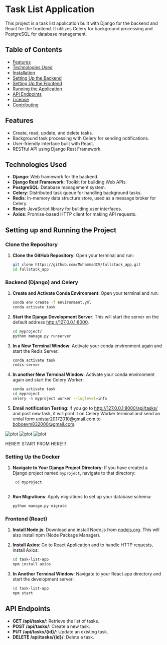 # Task List Application

This project is a task list application built with Django for the backend and React for the frontend. It utilizes Celery for background processing and PostgreSQL for database management.

## Table of Contents

- [Features](#features)
- [Technologies Used](#technologies-used)
- [Installation](#installation)
- [Setting Up the Backend](#setting-up-the-backend)
- [Setting Up the Frontend](#setting-up-the-frontend)
- [Running the Application](#running-the-application)
- [API Endpoints](#api-endpoints)
- [License](#license)
- [Contributing](#contributing)

## Features

- Create, read, update, and delete tasks.
- Background task processing with Celery for sending notifications.
- User-friendly interface built with React.
- RESTful API using Django Rest Framework.

## Technologies Used

- **Django**: Web framework for the backend.
- **Django Rest Framework**: Toolkit for building Web APIs.
- **PostgreSQL**: Database management system.
- **Celery**: Distributed task queue for handling background tasks.
- **Redis**: In-memory data structure store, used as a message broker for Celery.
- **React**: JavaScript library for building user interfaces.
- **Axios**: Promise-based HTTP client for making API requests.

Setting up and Running the Project
----------------------------------

### Clone the Repository

1. **Clone the GitHub Repository**:
   Open your terminal and run:
   ```bash
   git clone https://github.com/MuhammadCV/fullstack_app.git
   cd fullstack_app

### Backend (Django) and Celery

1. **Create and Activate Conda Environment**: Open your terminal and run:

   ```bash
   conda env create -f environment.yml
   conda activate task

2. **Start the Django Development Server**: This will start the server on the default address http://127.0.0.1:8000.
   
   ```bash
   cd myproject/
   python manage.py runserver

3. **In a New Terminal Window**: Activate your conda environment again and start the Redis Server:

   ```bash
   conda activate task
   redis-server


4. **In another New Terminal Window**: Activate your conda environment again and start the Celery Worker:

   ```bash
   conda activate task
   cd myproject
   celery -A myproject worker --loglevel=info

5. **Email notification Testing**: If you go to http://127.0.0.1:8000/api/tasks/ and post new task, it will print it on Celery Worker terminal and send an emial form unistar20172010@gmail.com to boboevm832000@gmail.com.

![plot](./1.png)
![plot](./2.png)
![plot](./3.png)
   
HERE!!! START FROM HERE!!!
### Setting Up the Docker

1. **Navigate to Your Django Project Directory**: If you have created a Django project named `myproject`, navigate to that directory:

   ```bash
    cd myproject
    
3. **Run Migrations**: Apply migrations to set up your database schema:

   ```bash
   python manage.py migrate


### Frontend (React)

1. **Install Node.js**: Download and install Node.js from [nodejs.org](https://nodejs.org/). This will also install npm (Node Package Manager).

2. **Install Axios**: Go to React Application and to handle HTTP requests, install Axios:

   ```bash
   cd task-list-app
   npm install axios

3. **In Another Terminal Window**: Navigate to your React app directory and start the development server:

   ```bash
   cd task-list-app
   npm start
   
API Endpoints
-------------

-   **GET /api/tasks/**: Retrieve the list of tasks.
-   **POST /api/tasks/**: Create a new task.
-   **PUT /api/tasks/{id}/**: Update an existing task.
-   **DELETE /api/tasks/{id}/**: Delete a task.
